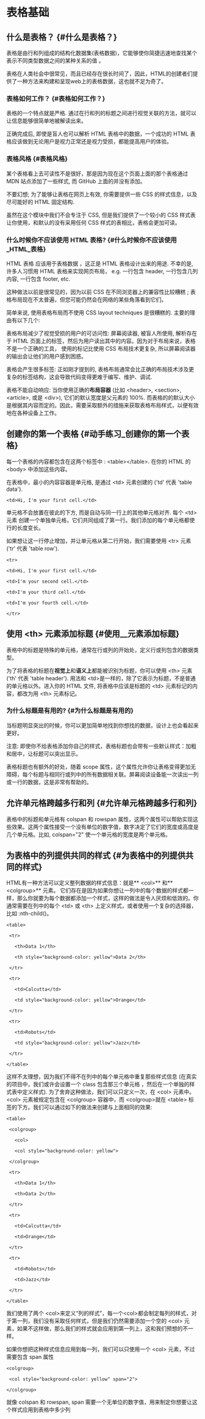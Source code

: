 # 表格基础

## 什么是表格？ {#什么是表格？}

表格是由行和列组成的结构化数据集\(表格数据\)，它能够使你简捷迅速地查找某个表示不同类型数据之间的某种关系的值 。

表格在人类社会中很常见，而且已经存在很长时间了，因此，HTML的创建者们提供了一种方法来构建和呈现web上的表格数据，这也就不足为奇了。

### 表格如何工作？ {#表格如何工作？}

表格的一个特点就是严格. 通过在行和列的标题之间进行视觉关联的方法，就可以让信息能够很简单地被解读出来。

正确完成后, 即使是盲人也可以解析 HTML 表格中的数据，一个成功的 HTML 表格应该做到无论用户是视力正常还是视力受损，都能提高用户的体验。

### 表格风格 {#表格风格}

某个表格看上去可读性不是很好，那是因为现在这个页面上面的那个表格通过 MDN 站点添加了一些样式, 而 GitHub 上面的并没有添加。

不要幻想; 为了能够让表格在网页上有效, 你需要提供一些 CSS 的样式信息，以及尽可能好的 HTML 固定结构.

虽然在这个模块中我们不会专注于 CSS, 但是我们提供了一个较小的 CSS 样式表让你使用，和默认的没有采用任何 CSS 样式的表相比，表格会更加可读。

### 什么时候你不应该使用 HTML 表格? {#什么时候你不应该使用_HTML_表格}

HTML 表格 应该用于表格数据 ，这正是 HTML 表格设计出来的用途. 不幸的是, 许多人习惯用 HTML 表格来实现网页布局， e.g. 一行包含 header, 一行包含几列内容, 一行包含 footer, etc.

这种做法以前是很常见的，因为以前 CSS 在不同浏览器上的兼容性比较糟糕 ; 表格布局现在不太普遍，但您可能仍然会在网络的某些角落看到它们。

简单来说, 使用表格布局而不使用 CSS layout techniques 是很糟糕的. 主要的理由有以下几个:

表格布局减少了视觉受损的用户的可访问性: 屏幕阅读器, 被盲人所使用, 解析存在于 HTML 页面上的标签，然后为用户读出其中的内容。因为对于布局来说，表格不是一个正确的工具， 使用的标记比使用 CSS 布局技术更复杂, 所以屏幕阅读器的输出会让他们的用户感到困惑。

表格会产生很多标签: 正如刚才提到的, 表格布局通常会比正确的布局技术涉及更复杂的标签结构，这会导致代码变得更难于编写、维护、调试.

表格不能自动响应: 当你使用正确的**布局容器** \(比如 &lt;header&gt;, &lt;section&gt;, &lt;article&gt;, 或是 &lt;div&gt;\), 它们的默认宽度是父元素的 100%. 而表格的的默认大小是根据其内容而定的。因此，需要采取额外的措施来获取表格布局样式，以便有效地在各种设备上工作。

## 创建你的第一个表格 {#动手练习_创建你的第一个表格}

每一个表格的内容都包含在这两个标签中 : &lt;table&gt;&lt;/table&gt;. 在你的 HTML 的 &lt;body&gt; 中添加这些内容。

在表格中，最小的内容容器是单元格, 是通过 &lt;td&gt; 元素创建的 \('td' 代表 'table data'\).

`<td>Hi, I'm your first cell.</td>`

单元格不会放置在彼此的下方, 而是自动与同一行上的其他单元格对齐. 每个 &lt;td&gt; 元素 创建一个单独单元格，它们共同组成了第一行。我们添加的每个单元格都使行的长度变长。

如果想让这一行停止增加，并让单元格从第二行开始，我们需要使用 &lt;tr&gt; 元素 \('tr' 代表 'table row'\).

`<tr>`

`<td>Hi, I'm your first cell.</td>`

`<td>I'm your second cell.</td>`

`<td>I'm your third cell.</td>`

`<td>I'm your fourth cell.</td>`

`</tr>`

## 使用 &lt;th&gt; 元素添加标题 {#使用_<th>_元素添加标题}

表格中的标题是特殊的单元格，通常在行或列的开始处，定义行或列包含的数据类型。

为了将表格的标题在**视觉上**和**语义上**都能被识别为标题，你可以使用 &lt;th&gt; 元素 \('th' 代表 'table header'\). 用法和 &lt;td&gt;是一样的，除了它表示为标题，不是普通的单元格以外。进入你的 HTML 文件, 将表格中应该是标题的 &lt;td&gt; 元素标记的内容，都改为用 &lt;th&gt; 元素标记。

### 为什么标题是有用的? {#为什么标题是有用的}

当标题明显突出的时候，你可以更加简单地找到你想找的数据，设计上也会看起来更好。

注意: 即使你不给表格添加你自己的样式，表格标题也会带有一些默认样式：加粗和居中，让标题可以突出显示。

表格标题也有额外的好处，随着 scope 属性，这个属性允许你让表格变得更加无障碍，每个标题与相同行或列中的所有数据相关联。屏幕阅读设备能一次读出一列或一行的数据，这是非常有帮助的。

## 允许单元格跨越多行和列 {#允许单元格跨越多行和列}

表格中的标题和单元格有 colspan 和 rowspan 属性，这两个属性可以帮助实现这些效果。这两个属性接受一个没有单位的数字值，数字决定了它们的宽度或高度是几个单元格。比如, colspan="2" 使一个单元格的宽度是两个单元格。

## 为表格中的列提供共同的样式 {#为表格中的列提供共同的样式}

HTML有一种方法可以定义整列数据的样式信息：就是** &lt;col&gt;** 和** &lt;colgroup&gt;** 元素。 它们存在是因为如果你想让一列中的每个数据的样式都一样，那么你就要为每个数据都添加一个样式，这样的做法是令人厌烦和低效的。你通常需要在列中的每个 &lt;td&gt; 或 &lt;th&gt; 上定义样式，或者使用一个复杂的选择器，比如 :nth-child\(\)。

`<table>`

`  <tr>`

`    <th>Data 1</th>`

`    <th style="background-color: yellow">Data 2</th>`

`  </tr>`

`  <tr>`

`    <td>Calcutta</td>`

`    <td style="background-color: yellow">Orange</td>`

`  </tr>`

`  <tr>`

`    <td>Robots</td>`

`    <td style="background-color: yellow">Jazz</td>`

`  </tr>`

`</table>`

这样不太理想，因为我们不得不在列中的每个单元格中重复那些样式信息 \(在真实的项目中，我们或许会设置一个 class 包含那三个单元格 ，然后在一个单独的样式表中定义样式\). 为了舍弃这种做法，我们可以只定义一次，在 &lt;col&gt; 元素中。&lt;col&gt; 元素被规定包含在 &lt;colgroup&gt; 容器中，而 &lt;colgroup&gt;就在 &lt;table&gt; 标签的下方。我们可以通过如下的做法来创建与上面相同的效果:

`<table>`

`  <colgroup>`

`    <col>`

`    <col style="background-color: yellow">`

`  </colgroup>`

`  <tr>`

`    <th>Data 1</th>`

`    <th>Data 2</th>`

`  </tr>`

`  <tr>`

`    <td>Calcutta</td>`

`    <td>Orange</td>`

`  </tr>`

`  <tr>`

`    <td>Robots</td>`

`    <td>Jazz</td>`

`  </tr>`

`</table>`

我们使用了两个 &lt;col&gt;来定义“列的样式”，每一个&lt;col&gt;都会制定每列的样式，对于第一列，我们没有采取任何样式，但是我们仍然需要添加一个空的 &lt;col&gt; 元素，如果不这样做，那么我们的样式就会应用到第一列上，这和我们预想的不一样。

如果你想把这种样式信息应用到每一列，我们可以只使用一个 &lt;col&gt; 元素，不过需要包含 span 属性

`<colgroup>`

`  <col style="background-color: yellow" span="2">`

`</colgroup>`

就像 colspan 和 rowspan, span 需要一个无单位的数字值，用来制定你想要让这个样式应用到表格中多少列



